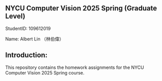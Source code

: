 ## NYCU Computer Vision 2025 Spring (Graduate Level)

StudentID: 109612019

Name: Albert Lin （林伯偉）

## Introduction:

This repository contains the homework assignments for the NYCU Computer Vision 2025 Spring course.
